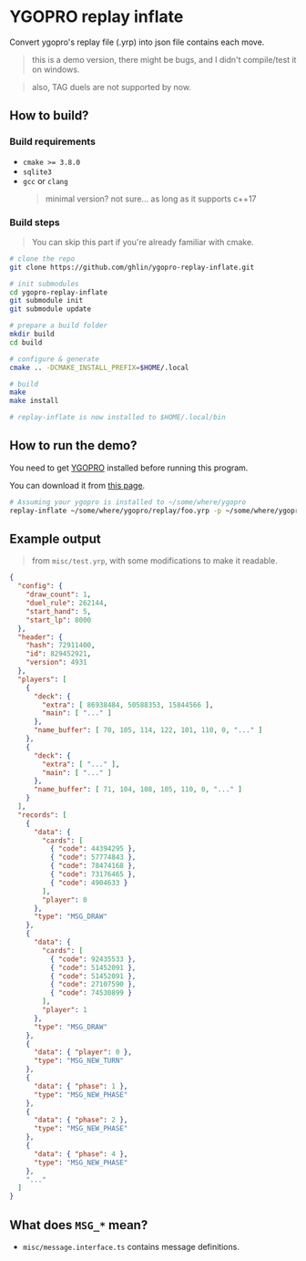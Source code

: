 # YGOPRO replay inflate

Convert ygopro's replay file (.yrp) into json file contains each move.

> this is a demo version, there might be bugs, and I didn't compile/test it on windows.

> also, TAG duels are not supported by now.


## How to build?

### Build requirements

- `cmake >= 3.8.0`
- `sqlite3`
- `gcc` or `clang`
  > minimal version? not sure... as long as it supports c++17

### Build steps

> You can skip this part if you're already familiar with cmake.

``` sh
# clone the repo
git clone https://github.com/ghlin/ygopro-replay-inflate.git

# init submodules
cd ygopro-replay-inflate
git submodule init
git submodule update

# prepare a build folder
mkdir build
cd build

# configure & generate
cmake .. -DCMAKE_INSTALL_PREFIX=$HOME/.local

# build
make
make install

# replay-inflate is now installed to $HOME/.local/bin
```

## How to run the demo?

You need to get [YGOPRO](https://github.com/moecube/ygopro) installed before running this program. 

You can download it from [this page](https://github.com/moecube/ygopro/releases).

``` sh
# Assuming your ygopro is installed to ~/some/where/ygopro
replay-inflate ~/some/where/ygopro/replay/foo.yrp -p ~/some/where/ygopro -o out.json
```

## Example output

> from `misc/test.yrp`, with some modifications to make it readable.

``` json
{
  "config": {
    "draw_count": 1,
    "duel_rule": 262144,
    "start_hand": 5,
    "start_lp": 8000
  },
  "header": {
    "hash": 72911400,
    "id": 829452921,
    "version": 4931
  },
  "players": [
    {
      "deck": {
        "extra": [ 86938484, 50588353, 15844566 ],
        "main": [ "..." ]
      },
      "name_buffer": [ 70, 105, 114, 122, 101, 110, 0, "..." ]
    },
    {
      "deck": {
        "extra": [ "..." ],
        "main": [ "..." ]
      },
      "name_buffer": [ 71, 104, 108, 105, 110, 0, "..." ]
    }
  ],
  "records": [
    {
      "data": {
        "cards": [
          { "code": 44394295 },
          { "code": 57774843 },
          { "code": 78474168 },
          { "code": 73176465 },
          { "code": 4904633 }
        ],
        "player": 0
      },
      "type": "MSG_DRAW"
    },
    {
      "data": {
        "cards": [
          { "code": 92435533 },
          { "code": 51452091 },
          { "code": 51452091 },
          { "code": 27107590 },
          { "code": 74530899 }
        ],
        "player": 1
      },
      "type": "MSG_DRAW"
    },
    {
      "data": { "player": 0 },
      "type": "MSG_NEW_TURN"
    },
    {
      "data": { "phase": 1 },
      "type": "MSG_NEW_PHASE"
    },
    {
      "data": { "phase": 2 },
      "type": "MSG_NEW_PHASE"
    },
    {
      "data": { "phase": 4 },
      "type": "MSG_NEW_PHASE"
    },
    "..."
  ]
}
```

## What does `MSG_*` mean?

- `misc/message.interface.ts` contains message definitions.
